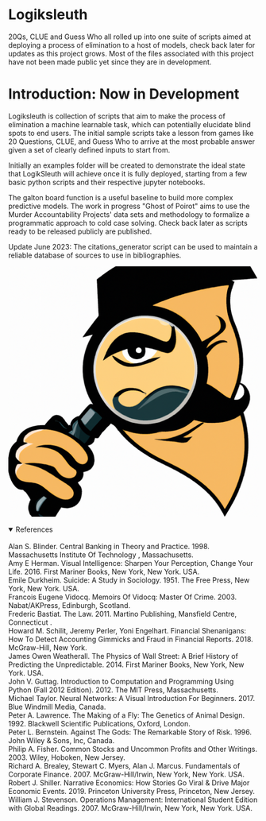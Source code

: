 # Logiksleuth
20Qs, CLUE and Guess Who all rolled up into one suite of scripts aimed at deploying a process of elimination to a host of models, check back later for updates as this project grows. Most of the files associated with this project have not been made public yet since they are in development.


# Introduction: Now in Development
Logiksleuth is collection of scripts that aim to make the process of elimination a machine learnable task, which can potentially elucidate
blind spots to end users. The initial sample scripts take a lesson from games like 20 Questions, CLUE, and Guess Who to arrive at the
most probable answer given a set of clearly defined inputs to start from. 

Initially an examples folder will be created to demonstrate the ideal state that LogikSleuth will achieve once
it is fully deployed, starting from a few basic python scripts and their respective jupyter notebooks. 

The galton board function is a useful baseline to build more complex predictive models. The work in progress "Ghost of Poirot" aims to use
the Murder Accountability Projects' data sets and methodology to formalize a programmatic approach to cold case solving. Check back later as
scripts ready to be released publicly are published.

Update June 2023: The citations_generator script can be used to maintain a reliable database of sources to use in bibliographies.

![logo](logiksleuth.png)
<br>

<details open>
<summary>References</summary>
<br>
Alan S. Blinder. Central Banking in Theory and Practice. 1998. Massachusetts Institute Of Technology , Massachusetts.<br>
Amy E Herman. Visual Intelligence: Sharpen Your Perception, Change Your Life. 2016. First Mariner Books, New York, New York. USA.<br>
Emile Durkheim. Suicide: A Study in Sociology. 1951. The Free Press, New York, New York. USA.<br>
Francois Eugene Vidocq. Memoirs Of Vidocq: Master Of Crime. 2003. Nabat/AKPress, Edinburgh, Scotland.<br>
Frederic Bastiat. The Law. 2011. Martino Publishing, Mansfield Centre, Connecticut .<br>
Howard M. Schilit, Jeremy Perler, Yoni Engelhart. Financial Shenanigans: How To Detect Accounting Gimmicks and Fraud in Financial Reports. 2018. McGraw-Hill, New York.<br>
James Owen Weatherall. The Physics of Wall Street: A Brief History of Predicting the Unpredictable. 2014. First Mariner Books, New York, New York. USA.<br>
John V. Guttag. Introduction to Computation and Programming Using Python (Fall 2012 Edition). 2012. The MIT Press, Massachusetts.<br>
Michael Taylor. Neural Networks: A Visual Introduction For Beginners. 2017. Blue Windmill Media, Canada.<br>
Peter A. Lawrence. The Making of a Fly: The Genetics of Animal Design. 1992. Blackwell Scientific Publications, Oxford, London.<br>
Peter L. Bernstein. Against The Gods: The Remarkable Story of Risk. 1996. John Wiley & Sons, Inc, Canada.<br>
Philip A. Fisher. Common Stocks and Uncommon Profits and Other Writings. 2003. Wiley, Hoboken, New Jersey.<br>
Richard A. Brealey, Stewart C. Myers, Alan J. Marcus. Fundamentals of Corporate Finance. 2007. McGraw-Hill/Irwin, New York, New York. USA.<br>
Robert J. Shiller. Narrative Economics: How Stories Go Viral & Drive Major Economic Events. 2019. Princeton University Press, Princeton, New Jersey.<br>
William J. Stevenson. Operations Management: International Student Edition with Global Readings. 2007. McGraw-Hill/Irwin, New York, New York. USA.<br>
</details>

